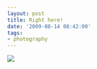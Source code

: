 ```yaml
---
layout: post
title: Right here!
date: '2009-08-14 08:42:00'
tags:
- photography
---
```



![](http://lh4.ggpht.com/_8N3MB6ce-Uw/S4I1DBtlQEI/AAAAAAAANS0/YLRAMDV42mE/s800/DSC01678.JPG)



